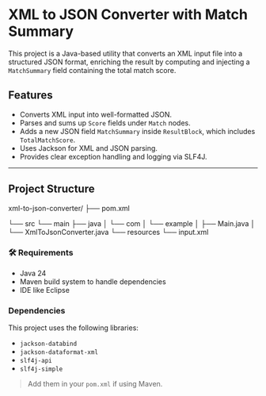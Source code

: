 # XML to JSON Converter with Match Summary

This project is a Java-based utility that converts an XML input file into a structured JSON format, enriching the result by computing and injecting a `MatchSummary` field containing the total match score.

## Features

- Converts XML input into well-formatted JSON.
- Parses and sums up `Score` fields under `Match` nodes.
- Adds a new JSON field `MatchSummary` inside `ResultBlock`, which includes `TotalMatchScore`.
- Uses Jackson for XML and JSON parsing.
- Provides clear exception handling and logging via SLF4J.

---

## Project Structure

xml-to-json-converter/
├── pom.xml

└── src
    └── main
        ├── java
        │   └── com
        │       └── example
        │           ├── Main.java
        │           └── XmlToJsonConverter.java
        └── resources
            └── input.xml


### 🛠 Requirements

- Java 24
- Maven build system to handle dependencies
- IDE like  Eclipse 

### Dependencies

This project uses the following libraries:
- `jackson-databind`
- `jackson-dataformat-xml`
- `slf4j-api`
- `slf4j-simple` 

> Add them in your `pom.xml` if using Maven.


